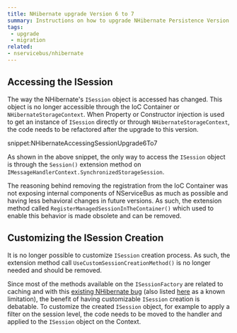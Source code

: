 ```yaml
---
title: NHibernate upgrade Version 6 to 7
summary: Instructions on how to upgrade NHibernate Persistence Version 6 to 7.
tags:
 - upgrade
 - migration
related:
- nservicebus/nhibernate
---
```


## Accessing the ISession

The way the NHibernate's `ISession` object is accessed has changed. This object is no longer accessible through the IoC Container or `NHibernateStorageContext`. When Property or Constructor injection is used to get an instance of `ISession` directly or through `NHibernateStorageContext`, the code needs to be refactored after the upgrade to this version.

snippet:NHibernateAccessingSessionUpgrade6To7

As shown in the above snippet, the only way to access the `ISession` object is through the `Session()` extension method on `IMessageHandlerContext.SynchronizedStorageSession`. 

The reasoning behind removing the registration from the IoC Container was not exposing internal components of NServiceBus as much as possible and having less behavioral changes in future versions. As such, the extension method called `RegisterManagedSessionInTheContainer()` which used to enable this behavior is made obsolete and can be removed.


## Customizing the ISession Creation

It is no longer possible to customize `ISession` creation process. As such, the extension method call `UseCustomSessionCreationMethod()` is no longer needed and should be removed. 

Since most of the methods available on the `ISessionFactory` are related to caching and with this [existing NHibernate bug](https://nhibernate.jira.com/browse/NH-3023) (also listed [here](/nservicebus/nhibernate/accessing-data.md) as a known limitation), the benefit of having customizable `ISession` creation is debatable. To customize the created `ISession` object, for example to apply a filter on the session level, the code needs to be moved to the handler and applied to the `ISession` object on the Context.
